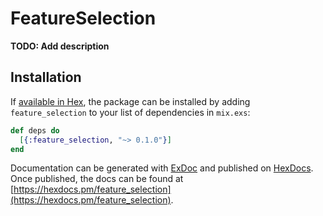# FeatureSelection

**TODO: Add description**

## Installation

If [available in Hex](https://hex.pm/docs/publish), the package can be installed
by adding `feature_selection` to your list of dependencies in `mix.exs`:

```elixir
def deps do
  [{:feature_selection, "~> 0.1.0"}]
end
```

Documentation can be generated with [ExDoc](https://github.com/elixir-lang/ex_doc)
and published on [HexDocs](https://hexdocs.pm). Once published, the docs can
be found at [https://hexdocs.pm/feature_selection](https://hexdocs.pm/feature_selection).


